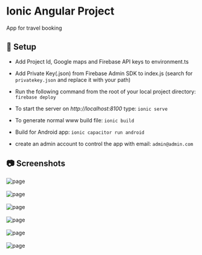 #  Ionic Angular Project

App for travel booking

## :floppy_disk: Setup

* Add Project Id, Google maps and Firebase API keys to environment.ts
* Add Private Key(.json) from Firebase Admin SDK to index.js (search for `privatekey.json` and replace it with your path)
* Run the following command from the root of your local project directory: `firebase deploy`
* To start the server on _http://localhost:8100_ type: `ionic serve`
* To generate normal www build file: `ionic build`
* Build for Android app: `ionic capacitor run android`

* create an admin account to control the app with email: `admin@admin.com`


## :camera: Screenshots

![page](./img/Login.png) \
\
![page](./img/ListView.png) \
\
![page](./img/CardView.png) \
\
![page](./img/Details.png) \
\
![page](./img/Map.png) \
\
![page](./img/Offers.png)